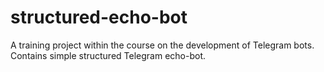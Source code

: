 # structured-echo-bot
A training project within the course on the development of Telegram bots. Contains simple structured Telegram echo-bot.
